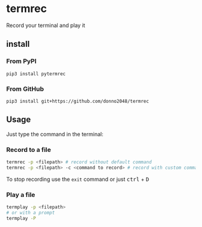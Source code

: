 # termrec

Record your terminal and play it

## install

### From PyPI

`pip3 install pytermrec`

### From GitHub

`pip3 install git+https://github.com/donno2048/termrec`

## Usage

Just type the command in the terminal:

### Record to a file

```sh
termrec -p <filepath> # record without default command
termrec -p <filepath> -c <command to record> # record with custom command
```

To stop recording use the `exit` command or just <kbd>ctrl</kbd> + <kbd>D</kbs>

### Play a file

```sh
termplay -p <filepath>
# or with a prompt
termplay -P
```
